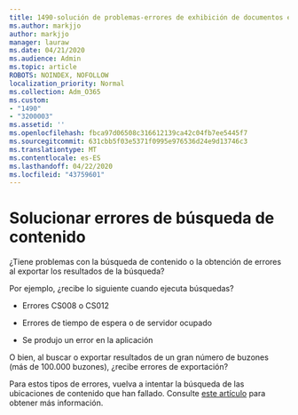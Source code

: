 ```yaml
---
title: 1490-solución de problemas-errores de exhibición de documentos electrónicos
ms.author: markjjo
author: markjjo
manager: lauraw
ms.date: 04/21/2020
ms.audience: Admin
ms.topic: article
ROBOTS: NOINDEX, NOFOLLOW
localization_priority: Normal
ms.collection: Adm_O365
ms.custom:
- "1490"
- "3200003"
ms.assetid: ''
ms.openlocfilehash: fbca97d06508c316612139ca42c04fb7ee5445f7
ms.sourcegitcommit: 631cbb5f03e5371f0995e976536d24e9d13746c3
ms.translationtype: MT
ms.contentlocale: es-ES
ms.lasthandoff: 04/22/2020
ms.locfileid: "43759601"
---
```

# <a name="troubleshoot-content-search-errors"></a>Solucionar errores de búsqueda de contenido

¿Tiene problemas con la búsqueda de contenido o la obtención de errores al exportar los resultados de la búsqueda?

Por ejemplo, ¿recibe lo siguiente cuando ejecuta búsquedas?

- Errores CS008 o CS012

- Errores de tiempo de espera o de servidor ocupado

- Se produjo un error en la aplicación

O bien, al buscar o exportar resultados de un gran número de buzones (más de 100.000 buzones), ¿recibe errores de exportación?

Para estos tipos de errores, vuelva a intentar la búsqueda de las ubicaciones de contenido que han fallado. Consulte [este artículo](https://docs.microsoft.com/office365/securitycompliance/retry-failed-content-search) para obtener más información.
